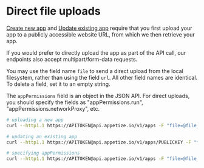 # Direct file uploads

[Create new app](create-new-app.md) and [Update existing app](update-existing-app.md) require that you first upload your app to a publicly accessible website URL, from which we then retrieve your app.

If you would prefer to directly upload the app as part of the API call, our endpoints also accept multipart/form-data requests.

You may use the field name `file` to send a direct upload from the local filesystem, rather than using the field `url`. All other field names are identical. To delete a field, set it to an empty string.

The `appPermissions` field is an object in the JSON API. For direct uploads, you should specify the fields as "appPermissions.run", "appPermissions.networkProxy", etc.

```bash
# uploading a new app
curl --http1.1 https://APITOKEN@api.appetize.io/v1/apps -F "file=@file_to_upload.zip" -F "platform=ios"

# updating an existing app
curl --http1.1 https://APITOKEN@api.appetize.io/v1/apps/PUBLICKEY -F "file=@file_to_upload.zip" -F "platform=ios"

# specifying appPermissions
curl --http1.1 https://APITOKEN@api.appetize.io/v1/apps -F "file=@file_to_upload.zip" -F "platform=ios" -F "appPermissions.run=public"
```
